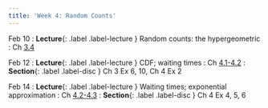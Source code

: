 ```yaml
---
title: 'Week 4: Random Counts'
---
```


Feb 10
: **Lecture**{: .label .label-lecture } Random counts: the hypergeometric
    : Ch [3.4](http://stat88.org/textbook/content/Chapter_03/04_The_Hypergeometric_Distribution.html)

Feb 12
: **Lecture**{: .label .label-lecture } CDF; waiting times
    : Ch [4.1-4.2](http://stat88.org/textbook/content/Chapter_04/01_Cumulative_Distribution_Function.html)
: **Section**{: .label .label-disc } Ch 3 Ex 6, 10, Ch 4 Ex 2

Feb 14
: **Lecture**{: .label .label-lecture } Waiting times; exponential approximation
    : Ch [4.2-4.3](http://stat88.org/textbook/content/Chapter_04/02_Waiting_Times.html)
: **Section**{: .label .label-disc } Ch 4 Ex 4, 5, 6
